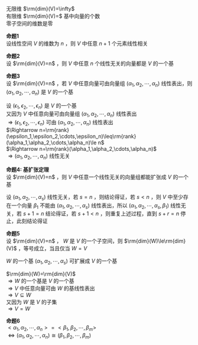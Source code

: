 无限维 $\rm{dim}(V)=\infty$     
有限维 $\rm{dim}(V)=$ 基中向量的个数    
零子空间的维数是零    
    
**命题1**    
设线性空间 $V$ 的维数为 $n$ ，则 $V$ 中任意 $n+1$ 个元素线性相关    
    
**命题2**    
设 $\rm{dim}(V)=n$ ，则 $V$ 中任意 $n$ 个线性无关的向量都是 $V$ 的一个基    
    
**命题3**    
设 $\rm{dim}(V)=n$ ，若 $V$ 中任意向量可由向量组 $(\alpha_1,\alpha_2,\cdots,\alpha_n)$ 线性表出，则 $(\alpha_1,\alpha_2,\cdots,\alpha_n)$ 是 $V$ 的一个基    
    
设 $(\epsilon_1,\epsilon_2,\cdots,\epsilon_n)$ 是 $V$ 的一个基    
又因为 $V$ 中任意向量可由向量组 $(\alpha_1,\alpha_2,\cdots,\alpha_n)$ 线性表出    
 $\Rightarrow(\epsilon_1,\epsilon_2,\cdots,\epsilon_n)$ 可由 $(\alpha_1,\alpha_2,\cdots,\alpha_n)$ 线性表出    
 $\Rightarrow n=\rm{rank}(\epsilon_1,\epsilon_2,\cdots,\epsilon_n)\leq\rm{rank}(\alpha_1,\alpha_2,\cdots,\alpha_n)\le n$     
 $\Rightarrow n=\rm{rank}(\alpha_1,\alpha_2,\cdots,\alpha_n)$     
 $\Rightarrow(\alpha_1,\alpha_2,\cdots,\alpha_n)$ 线性无关    
    
**命题4: 基扩张定理**    
设 $\rm{dim}(V)=n$ ，则 $V$ 中任意一个线性无关的向量组都能扩张成 $V$ 的一个基    
    
设 $(\alpha_1,\alpha_2,\cdots,\alpha_s)$ 线性无关，若 $s=n$ ，则结论得证，若 $s<n$ ，则 $V$ 中至少存在一个向量 $\beta_1$ 不能由 $(\alpha_1,\alpha_2,\cdots,\alpha_s)$ 线性表出，所以 $(\alpha_1,\alpha_2,\cdots,\alpha_s,\beta_1)$ 线性无关，若 $s+1=n$ 结论得证，若 $s+1<n$ ，则重复上述过程，直到 $s+r=n$ 停止，此刻结论得证    
    
**命题5**    
设 $\rm{dim}(V)=n$ ， $W$ 是 $V$ 的一个子空间，则 $\rm{dim}(W)\le\rm{dim}(V)$ ，等号成立，当且仅当 $W=V$     
    
 $W$ 的一个基 $(\alpha_1,\alpha_2,\cdots,\alpha_s)$ 可扩展成 $V$ 的一个基    
    
 $\rm{dim}(W)=\rm{dim}(V)$     
 $\Rightarrow W$ 的一个基是 $V$ 的一个基    
 $\Rightarrow V$ 中任意向量可由 $W$ 的基线性表出    
 $\Rightarrow V\subseteq W$     
又因为 $W$ 是 $V$ 的子集    
 $\Rightarrow V=W$     
    
**命题6**    
 $<\alpha_1,\alpha_2,\cdots,\alpha_n>=<\beta_1,\beta_2,\cdots,\beta_m>$     
 $\iff(\alpha_1,\alpha_2,\cdots,\alpha_n)\cong(\beta_1,\beta_2,\cdots,\beta_m)$     

